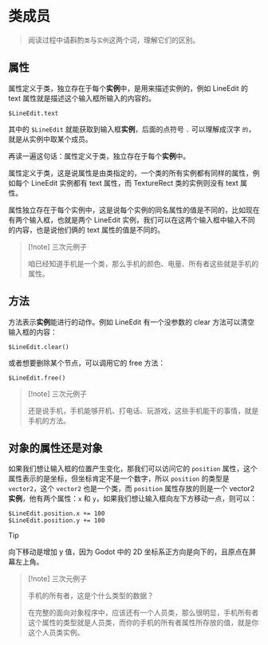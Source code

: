 # 类成员

> 阅读过程中请斟酌`类`与`实例`这两个词，理解它们的区别。

## 属性

属性定义于类，独立存在于每个**实例**中，是用来描述实例的，例如 LineEdit 的 text 属性就是描述这个输入框所输入的内容的。

```gdscript
$LineEdit.text
```

其中的 `$LineEdit` 就能获取到输入框**实例**，后面的点符号 `.` 可以理解成汉字 `的`，就是从实例中取某个成员。

再读一遍这句话：属性定义于类，独立存在于每个**实例**中。

属性定义于类，这是说属性是由类指定的，一个类的所有实例都有同样的属性，例如每个 LineEdit 实例都有 text 属性，而 TextureRect 类的实例则没有 text 属性。

属性独立存在于每个实例中，这是说每个实例的同名属性的值是不同的，比如现在有两个输入框，也就是两个 LineEdit 实例，我们可以在这两个输入框中输入不同的内容，也是说他们俩的 text 属性的值是不同的。

> [!note] 三次元例子
>
> 咱已经知道手机是一个类，那么手机的颜色、电量、所有者这些就是手机的属性。

## 方法

方法表示**实例**能进行的动作。例如 LineEdit 有一个没参数的 clear 方法可以清空输入框的内容：

```gdscript
$LineEdit.clear()
```

或者想要删除某个节点，可以调用它的 free 方法：

```gdscript
$LineEdit.free()
```

> [!note] 三次元例子
>
> 还是说手机，手机能够开机、打电话、玩游戏，这些手机能干的事情，就是手机的方法。

## 对象的属性还是对象

如果我们想让输入框的位置产生变化，那我们可以访问它的 `position` 属性，这个属性表示的是坐标，但坐标肯定不是一个数字，所以 `position` 的类型是 `vector2`，这个 `vector2` 也是一个类，而 `position` 属性存放的则是一个 vector2 **实例**，他有两个属性：`x` 和 `y`，如果我们想让输入框向左下方移动一点，则可以：

```gdscript
$LineEdit.position.x += 100
$LineEdit.position.y += 100
```

> [!tip]
>
> 向下移动是增加 y 值，因为 Godot 中的 2D 坐标系正方向是向下的，且原点在屏幕左上角。

> [!note] 三次元例子
>
> 手机的所有者，这是个什么类型的数据？
>
> 在完整的面向对象程序中，应该还有一个人员类，那么很明显，手机所有者这个属性的类型就是人员类，而你的手机的所有者属性所存放的值，就是你这个人员类实例。